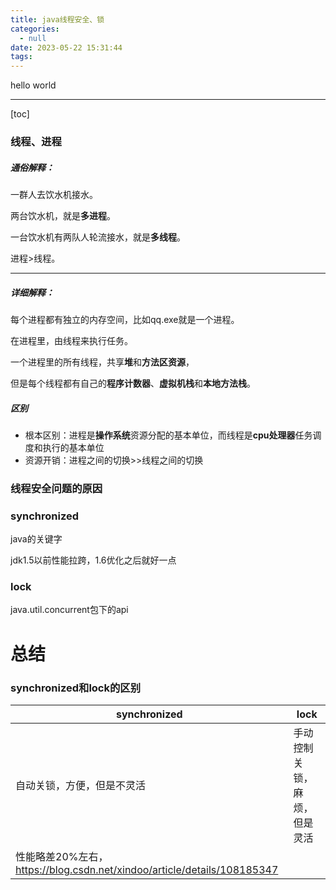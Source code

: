 ```yaml
---
title: java线程安全、锁
categories:
  - null
date: 2023-05-22 15:31:44
tags:
---
```


hello world

---

[toc]

### 线程、进程

##### 通俗解释：

一群人去饮水机接水。

两台饮水机，就是**多进程**。

一台饮水机有两队人轮流接水，就是**多线程**。

进程>线程。

---

##### 详细解释：

每个进程都有独立的内存空间，比如qq.exe就是一个进程。

在进程里，由线程来执行任务。

一个进程里的所有线程，共享**堆**和**方法区资源**，

但是每个线程都有自己的**程序计数器**、**虚拟机栈**和**本地方法栈**。

##### 区别

- 根本区别：进程是**操作系统**资源分配的基本单位，而线程是**cpu处理器**任务调度和执行的基本单位
- 资源开销：进程之间的切换>>线程之间的切换

### 线程安全问题的原因



### synchronized

java的关键字

jdk1.5以前性能拉跨，1.6优化之后就好一点

### 

### lock

java.util.concurrent包下的api

# 总结

### synchronized和lock的区别

| synchronized                                                 | lock                         |
| ------------------------------------------------------------ | ---------------------------- |
| 自动关锁，方便，但是不灵活                                   | 手动控制关锁，麻烦，但是灵活 |
| 性能略差20%左右，https://blog.csdn.net/xindoo/article/details/108185347 |                              |

